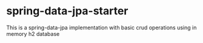 # spring-data-jpa-starter
This is a spring-data-jpa implementation with basic crud operations using in memory h2 database 

